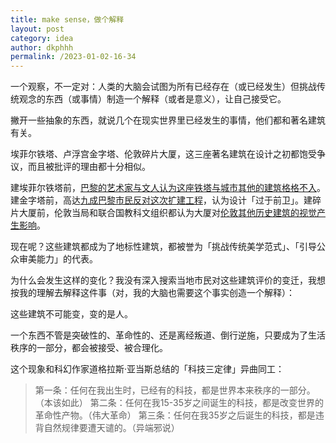 ```yaml
---
title: make sense，做个解释
layout: post
category: idea
author: dkphhh
permalink: /2023-01-02-16-34
---
```

一个观察，不一定对：人类的大脑会试图为所有已经存在（或已经发生）但挑战传统观念的东西（或事情）制造一个解释（或者是意义），让自己接受它。

撇开一些抽象的东西，就说几个在现实世界里已经发生的事情，他们都和著名建筑有关。

埃菲尔铁塔、卢浮宫金字塔、伦敦碎片大厦，这三座著名建筑在设计之初都饱受争议，而且被批评的理由都十分相似。

建埃菲尔铁塔前，[巴黎的艺术家与文人认为这座铁塔与城市其他的建筑格格不入](https://zh.wikipedia.org/wiki/艾菲爾鐵塔#藝術家的抗議)。建金字塔前，高达[九成巴黎市民反对这次扩建工程](https://zh.wikipedia.org/zh-cn/卢浮宫金字塔#争议)，认为设计「过于前卫」。建碎片大厦前，伦敦当局和联合国教科文组织都认为大厦对[伦敦其他历史建筑的视觉产生影响](https://mp.weixin.qq.com/s/sgcdeKtqdPTN0NUvymIfrA)。

现在呢？这些建筑都成为了地标性建筑，都被誉为「挑战传统美学范式」、「引导公众审美能力」的代表。

为什么会发生这样的变化？我没有深入搜索当地市民对这些建筑评价的变迁，我想按我的理解去解释这件事（对，我的大脑也需要这个事实创造一个解释）：

这些建筑不可能变，变的是人。

一个东西不管是突破性的、革命性的、还是离经叛道、倒行逆施，只要成为了生活秩序的一部分，都会被接受、被合理化。

这个现象和科幻作家道格拉斯·亚当斯总结的「科技三定律」异曲同工：

> 第一条：任何在我出生时，已经有的科技，都是世界本来秩序的一部分。（本该如此）
> 第二条：任何在我15-35岁之间诞生的科技，都是改变世界的革命性产物。（伟大革命）
> 第三条：任何在我35岁之后诞生的科技，都是违背自然规律要遭天谴的。（异端邪说）